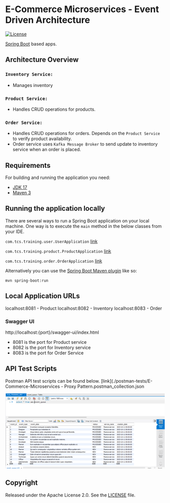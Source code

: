 # E-Commerce Microservices - Event Driven Architecture

[![License](http://img.shields.io/:license-apache-blue.svg)](http://www.apache.org/licenses/LICENSE-2.0.html)

[Spring Boot](http://projects.spring.io/spring-boot/) based apps.

## Architecture Overview
### ```Inventory Service: ```
* Manages inventory
### ```Product Service: ```
* Handles CRUD operations for products.
### ```Order Service: ```
* Handles CRUD operations for orders. Depends on the ```Product Service``` to verify product availability.
* Order service uses ```Kafka Message Broker``` to send update to inventory service when an order is placed.


## Requirements

For building and running the application you need:

- [JDK 17](https://www.oracle.com/java/technologies/javase/jdk17-archive-downloads.html)
- [Maven 3](https://maven.apache.org)

## Running the application locally

There are several ways to run a Spring Boot application on your local machine. One way is to execute the `main` method
in the below classes from your IDE.

`com.tcs.training.user.UserApplication`
[link](./inventory-service/src/main/java/com/tcs/training/inventory/InventoryApplication.java)

`com.tcs.training.product.ProductApplication`
[link](./student-service/src/main/java/com/tcs/training/product/ProductApplication.java)

`com.tcs.training.order.OrderApplication`
[link](./order-service/src/main/java/com/tcs/training/order/OrderApplication.java)

Alternatively you can use
the [Spring Boot Maven plugin](https://docs.spring.io/spring-boot/docs/current/reference/html/build-tool-plugins-maven-plugin.html)
like so:

```shell
mvn spring-boot:run
```

## Local Application URLs

localhost:8081 - Product
localhost:8082 - Inventory
localhost:8083 - Order

### Swagger UI

http://localhost:{port}/swagger-ui/index.html
* 8081 is the port for Product service
* 8082 is the port for Inventory service
* 8083 is the port for Order Service


## API Test Scripts
Postman API test scripts can be found below.
[link](./postman-tests/E-Commerce-Microservices - Proxy Pattern.postman_collection.json

![img_2.png](img_2.png)


## Copyright

Released under the Apache License 2.0. See
the [LICENSE](https://github.com/arghyagiri/microservice-e2/blob/main/LICENSE) file.
